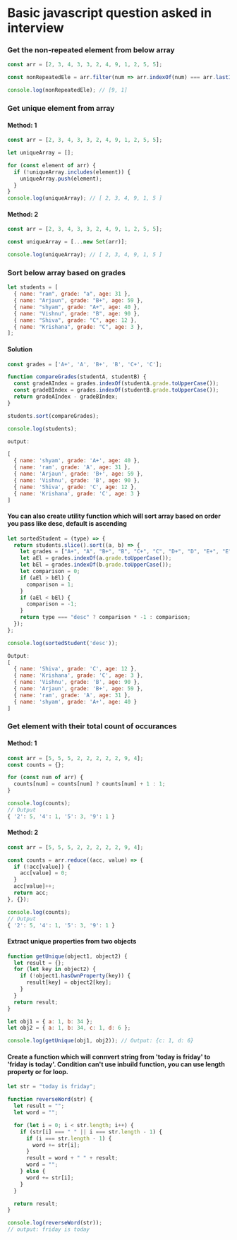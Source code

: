 # Basic javascript question asked in interview

### Get the non-repeated element from below array

```javascript
const arr = [2, 3, 4, 3, 3, 2, 4, 9, 1, 2, 5, 5];

const nonRepeatedEle = arr.filter(num => arr.indexOf(num) === arr.lastIndexOf(num))

console.log(nonRepeatedEle); // [9, 1]
```

### Get unique element from array

#### Method: 1
```javascript
const arr = [2, 3, 4, 3, 3, 2, 4, 9, 1, 2, 5, 5];

let uniqueArray = [];

for (const element of arr) {
  if (!uniqueArray.includes(element)) {
    uniqueArray.push(element);
  }
}
console.log(uniqueArray); // [ 2, 3, 4, 9, 1, 5 ]
```

#### Method: 2
```javascript
const arr = [2, 3, 4, 3, 3, 2, 4, 9, 1, 2, 5, 5];

const uniqueArray = [...new Set(arr)];

console.log(uniqueArray); // [ 2, 3, 4, 9, 1, 5 ]
```

### Sort below array based on grades

```javascript
let students = [
  { name: "ram", grade: "a", age: 31 },
  { name: "Arjaun", grade: "B+", age: 59 },
  { name: "shyam", grade: "A+", age: 40 },
  { name: "Vishnu", grade: "B", age: 90 },
  { name: "Shiva", grade: "C", age: 12 },
  { name: "Krishana", grade: "C", age: 3 },
];
```

#### Solution
```javascript
const grades = ['A+', 'A', 'B+', 'B', 'C+', 'C'];

function compareGrades(studentA, studentB) {
  const gradeAIndex = grades.indexOf(studentA.grade.toUpperCase());
  const gradeBIndex = grades.indexOf(studentB.grade.toUpperCase());
  return gradeAIndex - gradeBIndex;
}

students.sort(compareGrades);

console.log(students);

output:

[
  { name: 'shyam', grade: 'A+', age: 40 },
  { name: 'ram', grade: 'A', age: 31 },
  { name: 'Arjaun', grade: 'B+', age: 59 },
  { name: 'Vishnu', grade: 'B', age: 90 },
  { name: 'Shiva', grade: 'C', age: 12 },
  { name: 'Krishana', grade: 'C', age: 3 }
]
```

#### You can also create utility function which will sort array based on order you pass like desc, default is ascending

```javascript
let sortedStudent = (type) => {
  return students.slice().sort((a, b) => {
    let grades = ["A+", "A", "B+", "B", "C+", "C", "D+", "D", "E+", "E", "F"];
    let aEl = grades.indexOf(a.grade.toUpperCase());
    let bEl = grades.indexOf(b.grade.toUpperCase());
    let comparison = 0;
    if (aEl > bEl) {
      comparison = 1;
    }
    if (aEl < bEl) {
      comparison = -1;
    }
    return type === "desc" ? comparison * -1 : comparison;
  });
};

console.log(sortedStudent('desc'));

Output:
[
  { name: 'Shiva', grade: 'C', age: 12 },
  { name: 'Krishana', grade: 'C', age: 3 },
  { name: 'Vishnu', grade: 'B', age: 90 },
  { name: 'Arjaun', grade: 'B+', age: 59 },
  { name: 'ram', grade: 'A', age: 31 },
  { name: 'shyam', grade: 'A+', age: 40 }
]
```

### Get element with their total count of occurances

#### Method: 1
```Javascript
const arr = [5, 5, 5, 2, 2, 2, 2, 2, 9, 4];
const counts = {};

for (const num of arr) {
  counts[num] = counts[num] ? counts[num] + 1 : 1;
}

console.log(counts);
// Output
{ '2': 5, '4': 1, '5': 3, '9': 1 }
```

#### Method: 2
```Javascript
const arr = [5, 5, 5, 2, 2, 2, 2, 2, 9, 4];

const counts = arr.reduce((acc, value) => {
  if (!acc[value]) {
    acc[value] = 0;
  }
  acc[value]++;
  return acc;
}, {});

console.log(counts);
// Output
{ '2': 5, '4': 1, '5': 3, '9': 1 }
```

#### Extract unique properties from two objects
```js
function getUnique(object1, object2) {
  let result = {};
  for (let key in object2) {
    if (!object1.hasOwnProperty(key)) {
      result[key] = object2[key];
    }
  }
  return result;
}

let obj1 = { a: 1, b: 34 };
let obj2 = { a: 1, b: 34, c: 1, d: 6 };

console.log(getUnique(obj1, obj2)); // Output: {c: 1, d: 6}
```

#### Create a function which will connvert string from 'today is friday' to 'friday is today'. Condition can't use inbuild function, you can use length property or for loop.

```Javascript
let str = "today is friday";

function reverseWord(str) {
  let result = "";
  let word = "";

  for (let i = 0; i < str.length; i++) {
    if (str[i] === " " || i === str.length - 1) {
      if (i === str.length - 1) {
        word += str[i];
      }
      result = word + " " + result;
      word = "";
    } else {
      word += str[i];
    }
  }

  return result;
}

console.log(reverseWord(str));
// output: friday is today
```